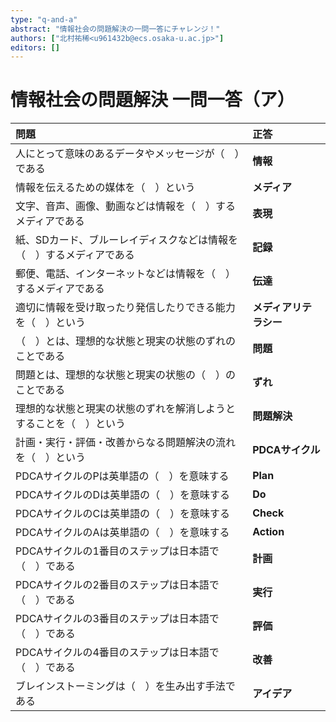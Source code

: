 ```yaml
---
type: "q-and-a"
abstract: "情報社会の問題解決の一問一答にチャレンジ！"
authors: ["北村祐稀<u961432b@ecs.osaka-u.ac.jp>"]
editors: []
---
```


# 情報社会の問題解決 一問一答（ア）

| 問題                                                                 | 正答                   |
| :------------------------------------------------------------------- | :--------------------- |
| 人にとって意味のあるデータやメッセージが（　）である                 | **情報**               |
| 情報を伝えるための媒体を（　）という                                 | **メディア**           |
| 文字、音声、画像、動画などは情報を（　）するメディアである           | **表現**               |
| 紙、SDカード、ブルーレイディスクなどは情報を（　）するメディアである | **記録**               |
| 郵便、電話、インターネットなどは情報を（　）するメディアである       | **伝達**               |
| 適切に情報を受け取ったり発信したりできる能力を（　）という           | **メディアリテラシー** |
| （　）とは、理想的な状態と現実の状態のずれのことである               | **問題**               |
| 問題とは、理想的な状態と現実の状態の（　）のことである               | **ずれ**               |
| 理想的な状態と現実の状態のずれを解消しようとすることを（　）という   | **問題解決**           |
| 計画・実行・評価・改善からなる問題解決の流れを（　）という           | **PDCAサイクル**       |
| PDCAサイクルのPは英単語の（　）を意味する                            | **Plan**               |
| PDCAサイクルのDは英単語の（　）を意味する                            | **Do**                 |
| PDCAサイクルのCは英単語の（　）を意味する                            | **Check**              |
| PDCAサイクルのAは英単語の（　）を意味する                            | **Action**             |
| PDCAサイクルの1番目のステップは日本語で（　）である                  | **計画**               |
| PDCAサイクルの2番目のステップは日本語で（　）である                  | **実行**               |
| PDCAサイクルの3番目のステップは日本語で（　）である                  | **評価**               |
| PDCAサイクルの4番目のステップは日本語で（　）である                  | **改善**               |
| ブレインストーミングは（　）を生み出す手法である                     | **アイデア**           |
